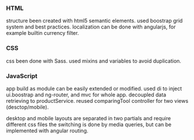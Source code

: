 ### HTML
structure been created with html5 semantic elements.
used boostrap grid system and best practices.
localization can be done with angularjs, for example builtin currency filter.

### CSS
css been done with Sass.
used mixins and variables to avoid duplication.

### JavaScript
app build as module can be easily extended or modified.
used di to inject ui.boostrap and ng-router, and mvc for whole app.
decoupled data retrieving to productService.
reused comparingTool controller for two views (desctop/mobile).


desktop and mobile layouts are separated in two partials and require different css files
the switching is done by media queries, but can be implemented with angular routing.